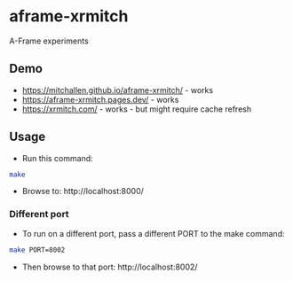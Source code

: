 aframe-xrmitch
==

A-Frame experiments 

## Demo

* https://mitchallen.github.io/aframe-xrmitch/ - works
* https://aframe-xrmitch.pages.dev/ - works
* https://xrmitch.com/ - works - but might require cache refresh

## Usage

* Run this command: 
```sh
make 
```
* Browse to: http://localhost:8000/

### Different port

* To run on a different port, pass a different PORT to the make command:
```sh
make PORT=8002
```
* Then browse to that port: http://localhost:8002/


